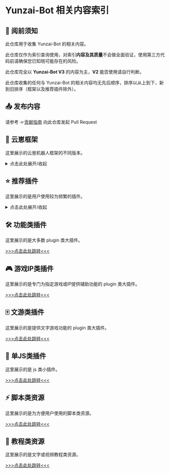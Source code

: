# Yunzai-Bot 相关内容索引

## 📜 阅前须知

此仓库用于收集 Yunzai-Bot 的相关内容。

此仓库仅作为索引查询使用，对索引**内容及其质量**不会做全面验证，使用第三方代码前请确保您已知晓可能存在的风险。

此仓库完全以 **Yunzai-Bot V3** 的内容为主，**V2** 能否使用请自行判断。

此仓库收集的任何与 Yunzai-Bot 的相关内容均无先后顺序，排序以从上到下，新到旧排序（框架以及推荐插件除外）。

## 📤 发布内容

请参考 ☞[贡献指南](./CONTRIBUTING.md) 向此仓库发起 Pull Request

## 🤖 云崽框架

这里展示的云崽机器人框架的不同版本。

<details><summary>点击此处展开/收起</summary>

| 名称 | 作者 | GitHub | Gitee | 备注 | 推荐使用优先级 |
|------| ---- | ------ | ----- | ----- | ----- |
| Yunzai-Bot 索引库 | [@渔火Arcadia](https://gitee.com/yhArcadia) | [☞GitHub](https://github.com/yhArcadia/Yunzai-Bot-plugins-index) | [☞Gitee](https://gitee.com/yhArcadia/Yunzai-Bot-plugins-index) | 云崽相关内容索引库 | 就是本库啦！ |
| TRSS-Yunzai | [@时雨🌌星空](../../../../TimeRainStarSky) | [☞GitHub](https://github.com/TimeRainStarSky/Yunzai) | [☞Gitee](https://gitee.com/TimeRainStarSky/Yunzai) | Yunzai 应用端，支持多账号，支持协议端：go-cqhttp、ComWeChat、GSUIDCore、ICQQ、QQBot、QQ频道、微信、KOOK、Telegram、Discord、OPQBot | ■■■■■ |
| Miao-Yunzai | [@喵喵](https://github.com/yoimiya-kokomi) | [☞GitHub](https://github.com/yoimiya-kokomi/Miao-Yunzai) | [☞Gitee](https://gitee.com/yoimiya-kokomi/Miao-Yunzai) | 喵版 Yunzai | ■■■■□ |
| YunzaiJS | [@yunzaijs](https://github.com/yunzaijs/) | [☞GitHub](https://github.com/yunzaijs/bot) |  | 支持TypeScript、具备插件npm模块化、同时实现向下兼容和向上扩展的机器人开发框架。 [☞点击阅读文档了解更多](https://yunzaijs.com/docs/) [文档镜像](https://yunzaijs.github.io/docs/)| ■■■■□ |
| Yunzai-Bot | [@喵喵](https://gitee.com/yoimiya-kokomi) | [☞GitHub](https://github.com/yoimiya-kokomi/Yunzai-Bot) | [☞Gitee](https://gitee.com/yoimiya-kokomi/Yunzai-Bot) | 喵喵维护版 Yunzai | ■■□□□ |
| Yunzai-Bot | [@Le-niao](https://gitee.com/Le-niao) | [☞GitHub](https://github.com/Le-niao/Yunzai-Bot) | [☞Gitee](https://gitee.com/Le-niao/Yunzai-Bot) | 原版 Yunzai | ■□□□□ |
| Yunzai-Bot-lite | [@听语惊花](https://github.com/Nwflower) | [☞GitHub](https://github.com/Nwflower/yunzai-bot-lite) | [☞Gitee](https://gitee.com/Nwflower/yunzai-bot-lite) | 轻量版，无原神功能 | □□□□□ |

</details>

## ⭐️ 推荐插件

这里展示的是用户使用较为频繁的插件。

<details><summary>点击此处展开/收起</summary>

<!-- [GUOBA:TOP:BEGIN] 锅巴插件访问标记，请勿移动 -->

| 名称 | 作者 | 备注 |
|------| ---- | ------ |
| [喵喵插件 (miao-plugin)](https://github.com/yoimiya-kokomi/miao-plugin) | [@喵喵](https://gitee.com/yoimiya-kokomi)| Miao-Plugin是一个Yunzai-Bot的升级插件，提供包括角色面板查询等升级功能 |
| [梁氏伤害计算 (liangshi-calc)](https://gitee.com/liangshi233/liangshi-calc) | [@梁氏](https://gitee.com/liangshi233)| 为喵喵插件面板提供更丰富的伤害计算，以及极限面板，试用面板等... |
| [图鉴 (Atlas)](https://github.com/Nwflower/atlas) | [@听语惊花](https://github.com/Nwflower/) | 支持原神、崩坏：星穹铁道和绝区零的新一代图鉴插件 |
| [锅巴插件 (guoba-plugin)](https://gitee.com/guoba-yunzai/guoba-plugin) | [@zolay-poi](https://github.com/zolay-poi) | V3主要提供云崽的网页端后台管理界面功能；V2提供丝滑迁移V3功能。 |
| [戏天插件 (xitian-plugin)](https://gitee.com/XiTianGame/xitian-plugin) | [@戏天](https://github.com/XiTianGame) | 提供js类插件管理功能 |

</details>

## 🛠️ 功能类插件

这里展示的是大多数 plugin 类大插件。

[>>>点击此处跳转<<<](./Function-Plugin.md)

## 🎮 游戏IP类插件

这里展示的是专门为指定游戏或IP提供辅助功能的 plugin 类大插件。

[>>>点击此处跳转<<<](./Game-Plugin.md)

## 🀄 文游类插件

这里展示的是提供文字游戏功能的 plugin 类大插件。

[>>>点击此处跳转<<<](./WordGame-Plugin.md)

## 🧩 单JS类插件

这里展示的是 js 类小插件。

[>>>点击此处跳转<<<](./JS-Plugin.md)

## ⚡️ 脚本类资源

这里展示的是为方便用户使用的脚本类资源。

[>>>点击此处跳转<<<](./Easy-Use.md)

## 💁 教程类资源

这里展示的是文字或视频教程类资源。

[>>>点击此处跳转<<<](./Resource.md)
